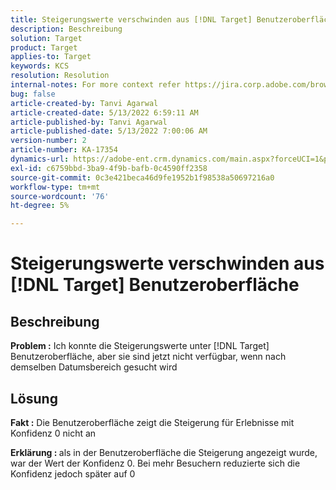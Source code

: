 ```yaml
---
title: Steigerungswerte verschwinden aus [!DNL Target] Benutzeroberfläche
description: Beschreibung
solution: Target
product: Target
applies-to: Target
keywords: KCS
resolution: Resolution
internal-notes: For more context refer https://jira.corp.adobe.com/browse/TGT-41844
bug: false
article-created-by: Tanvi Agarwal
article-created-date: 5/13/2022 6:59:11 AM
article-published-by: Tanvi Agarwal
article-published-date: 5/13/2022 7:00:06 AM
version-number: 2
article-number: KA-17354
dynamics-url: https://adobe-ent.crm.dynamics.com/main.aspx?forceUCI=1&pagetype=entityrecord&etn=knowledgearticle&id=00812730-8ad2-ec11-a7b5-00224809c27a
exl-id: c6759bbd-3ba9-4f9b-bafb-0c4590ff2358
source-git-commit: 0c3e421beca46d9fe1952b1f98538a50697216a0
workflow-type: tm+mt
source-wordcount: '76'
ht-degree: 5%

---
```


# Steigerungswerte verschwinden aus [!DNL Target] Benutzeroberfläche

## Beschreibung


<b>Problem :</b> Ich konnte die Steigerungswerte unter [!DNL Target] Benutzeroberfläche, aber sie sind jetzt nicht verfügbar, wenn nach demselben Datumsbereich gesucht wird


## Lösung




<b>Fakt :</b> Die Benutzeroberfläche zeigt die Steigerung für Erlebnisse mit Konfidenz 0 nicht an



<b>Erklärung : </b>als in der Benutzeroberfläche die Steigerung angezeigt wurde, war der Wert der Konfidenz 0. Bei mehr Besuchern reduzierte sich die Konfidenz jedoch später auf 0
